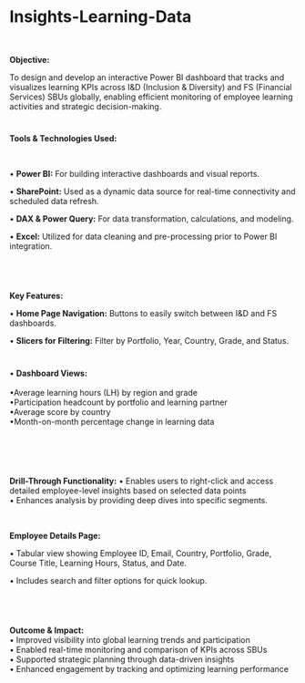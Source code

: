 # Insights-Learning-Data

<br>

**Objective:**


To design and develop an interactive Power BI dashboard that tracks and visualizes learning KPIs across I&D (Inclusion & Diversity) and FS (Financial Services) SBUs 
globally, enabling efficient monitoring of employee learning activities and strategic decision-making.


#

**Tools & Technologies Used:**


<br>

•	**Power BI:** For building interactive dashboards and visual reports.

•	**SharePoint:** Used as a dynamic data source for real-time connectivity and scheduled data refresh.

•	**DAX & Power Query:** For data transformation, calculations, and modeling.

•	**Excel:** Utilized for data cleaning and pre-processing prior to Power BI integration.

<br>

#

**Key Features:**
<br>

•	**Home Page Navigation:** Buttons to easily switch between I&D and FS dashboards.<br>

•	**Slicers for Filtering:** Filter by Portfolio, Year, Country, Grade, and Status.

#

•	**Dashboard Views:** <br>
<br>
     •Average learning hours (LH) by region and grade <br>
     •Participation headcount by portfolio and learning partner <br>
     •Average score by country <br>
     •Month-on-month percentage change in learning data <br>
#
<br>
<br>

**Drill-Through Functionality:**
•	Enables users to right-click and access detailed employee-level insights based on selected data points<br>
•	Enhances analysis by providing deep dives into specific segments.

<br>

**Employee Details Page:**

•	Tabular view showing Employee ID, Email, Country, Portfolio, Grade, Course Title, Learning Hours, Status, and Date.

•	Includes search and filter options for quick lookup.

#
<br>

**Outcome & Impact:**
<br>
•	Improved visibility into global learning trends and participation<br>
•	Enabled real-time monitoring and comparison of KPIs across SBUs<br>
•	Supported strategic planning through data-driven insights<br>
•	Enhanced engagement by tracking and optimizing learning performance



